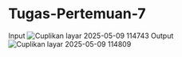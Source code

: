 # Tugas-Pertemuan-7
Input
![Cuplikan layar 2025-05-09 114743](https://github.com/user-attachments/assets/42c0ffde-82fe-4d73-b680-8b991d7f3fe9)
Output
![Cuplikan layar 2025-05-09 114809](https://github.com/user-attachments/assets/0c479310-e2bd-4c36-a653-a4b720e2295c)
